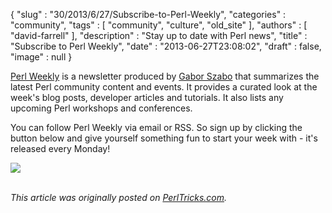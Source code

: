 {
   "slug" : "30/2013/6/27/Subscribe-to-Perl-Weekly",
   "categories" : "community",
   "tags" : [
      "community",
      "culture",
      "old_site"
   ],
   "authors" : [
      "david-farrell"
   ],
   "description" : "Stay up to date with Perl news",
   "title" : "Subscribe to Perl Weekly",
   "date" : "2013-06-27T23:08:02",
   "draft" : false,
   "image" : null
}


[Perl Weekly](http://perlweekly.com/) is a newsletter produced by [Gabor Szabo](http://szabgab.com/) that summarizes the latest Perl community content and events. It provides a curated look at the week's blog posts, developer articles and tutorials. It also lists any upcoming Perl workshops and conferences.

You can follow Perl Weekly via email or RSS. So sign up by clicking the button below and give yourself something fun to start your week with - it's released every Monday!

[![](http://perlweekly.com/img/perl_weekly_234x60.png)](http://perlweekly.com/)

\
*This article was originally posted on [PerlTricks.com](http://perltricks.com).*
